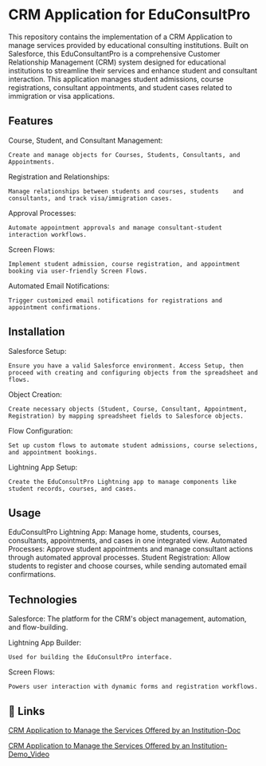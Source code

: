 

# CRM Application for EduConsultPro

This repository contains the implementation of a CRM Application to manage services provided by educational consulting institutions. Built on Salesforce, this EduConsultantPro is a comprehensive Customer Relationship Management (CRM) system designed for educational institutions to streamline their services and enhance student and consultant interaction. This application manages student admissions, course registrations, consultant appointments, and student cases related to immigration or visa applications.

## Features

Course, Student, and Consultant Management: 

    Create and manage objects for Courses, Students, Consultants, and Appointments.

Registration and Relationships:

    Manage relationships between students and courses, students    and consultants, and track visa/immigration cases.

Approval Processes:

    Automate appointment approvals and manage consultant-student interaction workflows.

Screen Flows: 

    Implement student admission, course registration, and appointment booking via user-friendly Screen Flows.

Automated Email Notifications:

    Trigger customized email notifications for registrations and appointment confirmations.

## Installation

Salesforce Setup:

    Ensure you have a valid Salesforce environment. Access Setup, then proceed with creating and configuring objects from the spreadsheet and flows.

Object Creation: 

    Create necessary objects (Student, Course, Consultant, Appointment, Registration) by mapping spreadsheet fields to Salesforce objects.

Flow Configuration:

    Set up custom flows to automate student admissions, course selections, and appointment bookings.

Lightning App Setup: 

    Create the EduConsultPro Lightning app to manage components like student records, courses, and cases.

## Usage

EduConsultPro Lightning App: Manage home, students, courses, consultants, appointments, and cases in one integrated view.
Automated Processes: Approve student appointments and manage consultant actions through automated approval processes.
Student Registration: Allow students to register and choose courses, while sending automated email confirmations.

## Technologies
Salesforce: The platform for the CRM's object management, automation, and flow-building.

Lightning App Builder:

    Used for building the EduConsultPro interface.
    
Screen Flows: 

    Powers user interaction with dynamic forms and registration workflows.
## 🔗 Links
[CRM Application to Manage the Services Offered by an Institution-Doc](https://drive.google.com/file/d/1qCtdHUEB9gibW_lX2hQwhYfa5LwtQdln/view)

[CRM Application to Manage the Services Offered by an Institution-Demo_Video](https://youtu.be/AxKcF5PzJnE)
